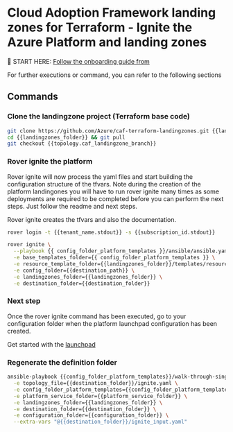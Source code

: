 # Cloud Adoption Framework landing zones for Terraform - Ignite the Azure Platform and landing zones


:rocket: START HERE: [Follow the onboarding guide from](https://aztfmod.github.io/documentation/docs/enterprise-scale/landingzones/platform/org-setup)


For further executions or command, you can refer to the following sections

## Commands

### Clone the landingzone project (Terraform base code)
```bash
git clone https://github.com/Azure/caf-terraform-landingzones.git {{landingzones_folder}}
cd {{landingzones_folder}} && git pull
git checkout {{topology.caf_landingzone_branch}}

```

### Rover ignite the platform
Rover ignite will now process the yaml files and start building the configuration structure of the tfvars. Note during the creation of the platform landingones you will have to run rover ignite many times as some deployments are required to be completed before you can perform the next steps. Just follow the readme and next steps.

Rover ignite creates the tfvars and also the documentation.

```bash
rover login -t {{tenant_name.stdout}} -s {{subscription_id.stdout}}

rover ignite \
  --playbook {{ config_folder_platform_templates }}/ansible/ansible.yaml \
  -e base_templates_folder={{ config_folder_platform_templates }} \
  -e resource_template_folder={{landingzones_folder}}/templates/resources \
  -e config_folder={{destination_path}} \
  -e landingzones_folder={{landingzones_folder}} \
  -e destination_folder={{destination_folder}}

```

### Next step

Once the rover ignite command has been executed, go to your configuration folder when the platform launchpad configuration has been created.

Get started with the [launchpad]({{destination_path}}/{{topologies.launchpad.relative_destination_folder}})

### Regenerate the definition folder

```bash
ansible-playbook {{config_folder_platform_templates}}/walk-through-single.yaml \
  -e topology_file={{destination_folder}}/ignite.yaml \
  -e config_folder_platform_templates={{config_folder_platform_templates}} \
  -e platform_service_folder={{platform_service_folder}} \
  -e landingzones_folder={{landingzones_folder}} \
  -e destination_folder={{destination_folder}} \
  -e configuration_folder={{configuration_folder}} \
  --extra-vars "@{{destination_folder}}/ignite_input.yaml"

```